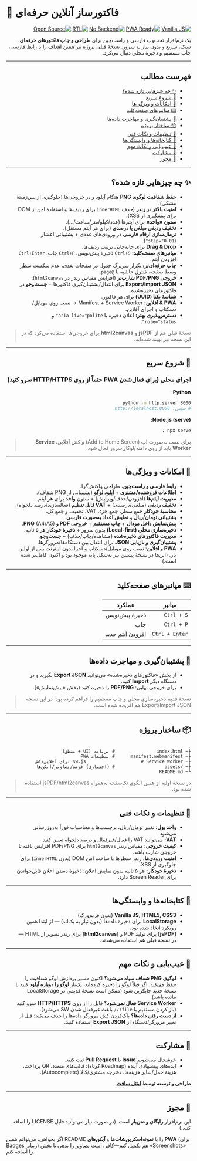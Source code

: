 # 🧾 فاکتورساز آنلاین حرفه‌ای

<div dir="rtl" align="right">

[![Vanilla JS](https://img.shields.io/badge/Vanilla-JS-blue)](#-فناوری‌های-استفاده‌شده)
[![PWA Ready](https://img.shields.io/badge/PWA-ready-success)](#-pwa--آفلاین)
[![No Backend](https://img.shields.io/badge/Backend-None-informational)](#-حریم-خصوصی--ذخیره‌سازی)
[![RTL](https://img.shields.io/badge/RTL-fa--IR-critical)](#-امکانات-و-ویژگی‌ها)
[![Open Source](https://img.shields.io/badge/Open--Source-Yes-brightgreen)](#-مجوز)

یک نرم‌افزار تحت‌وب فارسی و راست‌چین برای **طراحی و چاپ فاکتورهای حرفه‌ای**، سبک، سریع و بدون نیاز به سرور. نسخهٔ قبلی پروژه نیز همین اهداف را با رابط فارسی، چاپ مستقیم و ذخیرهٔ محلی دنبال می‌کرد. 

---

## فهرست مطالب

* [✨ چه چیزهایی تازه شده؟](#-چه-چیزهایی-تازه-شده)
* [🏁 شروع سریع](#-شروع-سریع)
* [🎯 امکانات و ویژگی‌ها](#-امکانات-و-ویژگی‌ها)
* [⌨️ میانبرهای صفحه‌کلید](#️-میانبرهای-صفحه‌کلید)
* [💾 پشتیبان‌گیری و مهاجرت داده‌ها](#-پشتیبان‌گیری-و-مهاجرت-داده‌ها)
* [📦 ساختار پروژه](#-ساختار-پروژه)
* [🔧 تنظیمات و نکات فنی](#-تنظیمات-و-نکات-فنی)
* [🧩 کتابخانه‌ها و وابستگی‌ها](#-کتابخانه‌ها-و-وابستگی‌ها)
* [🧠 عیب‌یابی و نکات مهم](#-عیب‌یابی-و-نکات-مهم)
* [🤝 مشارکت](#-مشارکت)
* [📄 مجوز](#-مجوز)

---

## ✨ چه چیزهایی تازه شده؟

* **حفظ شفافیت لوگوی PNG** هنگام آپلود و در خروجی‌ها (جلوگیری از پس‌زمینهٔ مشکی).
* **امنیت بالاتر در رندر** (حذف `innerHTML` برای ردیف‌ها و استفادهٔ امن از DOM برای پیشگیری از XSS).
* **ستون «واحد»** برای آیتم‌ها (عدد/کیلو/متر/ساعت/…).
* **تخفیف ردیفی مبلغی یا درصدی** (برای هر آیتم مستقل).
* **نرمال‌سازی ارقام فارسی** در ورودی‌های عددی + پشتیبانی اعشار (`step="0.01"`).
* **Drag & Drop** برای جابه‌جایی ترتیب ردیف‌ها.
* **میانبرهای صفحه‌کلید:** `Ctrl+S` ذخیرهٔ پیش‌نویس، `Ctrl+P` چاپ، `Ctrl+Enter` افزودن آیتم.
* **چاپ حرفه‌ای‌تر:** تکرار سربرگ جدول در صفحات بعدی، عدم شکست سطر وسط صفحه، کنترل حاشیه با `@page`.
* **خروجی PDF/PNG شارپ‌تر** (افزایش مقیاس رندر در `html2canvas`).
* **Export/Import JSON** برای انتقال/پشتیبان‌گیری فاکتورها + **جست‌وجو** در فاکتورهای ذخیره‌شده.
* **شناسهٔ یکتا (UUID)** برای هر فاکتور.
* **PWA & آفلاین:** Manifest + Service Worker → نصب روی موبایل/دسکتاپ و اجرای آفلاین.
* **دسترس‌پذیری بهتر:** اعلان ذخیره با `aria-live="polite"` و `role="status"`.

> نسخهٔ قبلی هم از **jsPDF** و **html2canvas** برای خروجی‌ها استفاده می‌کرد که در این نسخه نیز بهینه شده‌اند. 

---

## 🏁 شروع سریع

### اجرای محلی (برای فعال‌شدن PWA حتماً از روی HTTP/HTTPS سرو کنید)

**Python:**

```bash
python -m http.server 8000
# سپس: http://localhost:8000
```

**Node.js (serve):**

```bash
npx serve .
```

> برای نصب به‌صورت اپ (Add to Home Screen) و کش آفلاین، **Service Worker** باید از روی دامنه/لوکال‌سرور فعال شود.

---

## 🎯 امکانات و ویژگی‌ها

* **رابط فارسی و راست‌چین**، طراحی واکنش‌گرا.
* **اطلاعات فروشنده/مشتری** + **آپلود لوگو** (پشتیبانی از PNG شفاف).
* **مدیریت آیتم‌ها** (افزودن/حذف/ویرایش) + ستون **واحد** برای هر آیتم.
* **تخفیف ردیفی** (مبلغی/درصدی) + **VAT قابل تنظیم** (فعالسازی/درصد دلخواه).
* **محاسبهٔ خودکار** جمع سطر، جمع جزء، VAT، تخفیف و جمع کل.
* **پشتیبانی تومان/ریال** و **نمایش اعداد به‌صورت فارسی**.
* **پیش‌نمایش داخل مودال** + **چاپ مستقیم** + **خروجی PDF و PNG** (A4/A5).
* **ذخیره‌سازی محلی (Local-first)** بدون سرور + **ذخیرهٔ خودکار** هر ۵ ثانیه.
* **مدیریت فاکتورهای ذخیره‌شده** (مشاهده/چاپ/حذف) + **جست‌وجو**.
* **پشتیبان‌گیری و بازیابی JSON** برای انتقال بین دستگاه‌ها/مرورگرها.
* **PWA و آفلاین**: نصب روی موبایل/دسکتاپ و اجرا بدون اینترنت پس از اولین بار.
  (این‌ها در نسخهٔ پیشین نیز به‌شکل پایه موجود بود و اکنون کامل‌تر شده است.) 

---

## ⌨️ میانبرهای صفحه‌کلید

| میانبر         | عملکرد           |
| -------------- | ---------------- |
| `Ctrl + S`     | ذخیرهٔ پیش‌نویس  |
| `Ctrl + P`     | چاپ              |
| `Ctrl + Enter` | افزودن آیتم جدید |

---

## 💾 پشتیبان‌گیری و مهاجرت داده‌ها

* از بخش «فاکتورهای ذخیره‌شده» می‌توانید **Export JSON** بگیرید و در دستگاه دیگر **Import** کنید.
* برای خروجی نهایی: **PDF/PNG** را ذخیره کنید (بخش «پیش‌نمایش»).

> نسخهٔ قدیم ذخیره‌سازی محلی و چاپ مستقیم را فراهم کرده بود؛ در این نسخه Export/Import JSON هم افزوده شده است. 

---

## 📦 ساختار پروژه

```
.
├─ index.html                # برنامه (UI + منطق)
├─ manifest.webmanifest      # تنظیمات PWA
├─ sw.js                     # Service Worker برای آفلاین/کش
├─ /assets                   # (اختیاری) فونت/تصاویر/آیکن‌ها
└─ README.md
```

> در نسخهٔ اولیه از همین الگوی تک‌صفحه به‌همراه jsPDF/html2canvas استفاده شده بود. 

---

## 🔧 تنظیمات و نکات فنی

* **واحد پول:** تغییر تومان/ریال، برچسب‌ها و محاسبات فوراً به‌روزرسانی می‌شود.
* **VAT:** می‌توانید VAT را فعال/غیرفعال و درصد دلخواه تعیین کنید.
* **کیفیت خروجی:** مقیاس رندر `html2canvas` برای PDF/PNG افزایش یافته تا خروجی شارپ باشد.
* **امنیت ورودی‌ها:** رندر سطرها با ساخت امن DOM (بدون `innerHTML`) برای جلوگیری از XSS.
* **ذخیرهٔ خودکار:** هر ۵ ثانیه بدون نمایش اعلان؛ ذخیرهٔ دستی اعلان قابل‌خواندن برای Screen Reader دارد.

---

## 🧩 کتابخانه‌ها و وابستگی‌ها

* **Vanilla JS, HTML5, CSS3** (بدون فریم‌ورک)
* **LocalStorage** برای ذخیرهٔ داده‌ها (بدون نیاز به بک‌اند) — از ابتدا همین رویکرد اتخاذ شده بود. 
* **[jsPDF]** برای تولید PDF و **[html2canvas]** برای رندر تصویر از HTML — در نسخهٔ قبلی هم استفاده می‌شدند. 

---

## 🧠 عیب‌یابی و نکات مهم

* **لوگوی PNG شفاف سیاه می‌شود؟**
  اکنون مسیر پردازش لوگو شفافیت را حفظ می‌کند. اگر قبلاً لوگو را ذخیره کرده‌اید، یک‌بار **لوگو را دوباره آپلود** کنید تا نسخهٔ جدید جایگزین شود (ممکن است نسخهٔ قدیمی در LocalStorage مانده باشد).
* **Service Worker فعال نمی‌شود؟**
  فایل را از روی **HTTP/HTTPS** سرو کنید (باز کردن مستقیم با `file://` باعث غیرفعال شدن SW می‌شود).
* **از دست رفتن داده‌ها؟**
  پاک‌کردن کش مرورگر داده‌ها را حذف می‌کند؛ قبل از تغییر مرورگر/دستگاه از **Export JSON** استفاده کنید.

---

## 🤝 مشارکت

* خوشحال می‌شویم **Issue** یا **Pull Request** ثبت کنید.
* ایده‌های پیشنهادی آینده (Roadmap کوتاه): قالب‌های متعدد، QR پرداخت، هزینهٔ حمل/سایر هزینه‌ها، دفترچه مشتری/کالا (Autocomplete).

**طراحی و توسعه توسط [اینتل سافت](http://intellsoft.ir)**. 

---

## 📄 مجوز

این نرم‌افزار **رایگان و متن‌باز** است. (در صورت نیاز می‌توانید فایل LICENSE را اضافه کنید.) 

</div>


اگر بخواهی، می‌توانم همین README را با **نمونه‌اسکرین‌شات‌ها** و **آیکن‌های PWA** (برای Badges زیباتر) هم تکمیل کنم—کافی است تصاویر را بدهی تا بخش «Screenshots» را اضافه کنم.
